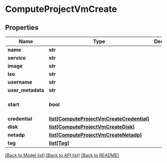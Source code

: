 # ComputeProjectVmCreate

## Properties
Name | Type | Description | Notes
------------ | ------------- | ------------- | -------------
**name** | **str** |  | 
**service** | **str** |  | 
**image** | **str** |  | [optional] 
**iso** | **str** |  | [optional] 
**username** | **str** |  | [optional] 
**user_metadata** | **str** |  | [optional] 
**start** | **bool** |  | [optional] [default to True]
**credential** | [**list[ComputeProjectVmCreateCredential]**](ComputeProjectVmCreateCredential.md) |  | [optional] 
**disk** | [**list[ComputeProjectVmCreateDisk]**](ComputeProjectVmCreateDisk.md) |  | [optional] 
**netadp** | [**list[ComputeProjectVmCreateNetadp]**](ComputeProjectVmCreateNetadp.md) |  | [optional] 
**tag** | [**list[Tag]**](Tag.md) |  | [optional] 

[[Back to Model list]](../README.md#documentation-for-models) [[Back to API list]](../README.md#documentation-for-api-endpoints) [[Back to README]](../README.md)


